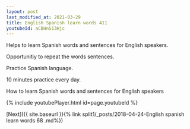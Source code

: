```yaml
---
layout: post
last_modified_at: 2021-03-29
title: English Spanish learn words 411 
youtubeId: aCBHnS13Hjc
---
```

 
 
Helps to learn Spanish words and sentences for English speakers.

Opportunitiy to repeat the words sentences. 

Practice Spanish language. 
 
10 minutes practice every day. 
 
How to learn Spanish words and sentences for English speakers 
 
{% include youtubePlayer.html id=page.youtubeId %}
 
 
[Next]({{ site.baseurl }}{% link  split1/_posts/2018-04-24-English spanish learn words 68 .md%})
 
